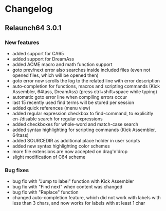 Changelog
================

Relaunch64 3.0.1
----------------

### New features
* added support for CA65
* added support for DreamAss
* added ACME macro and math function support
* goto prev/next error also searches inside included files (even not opened files, which will be opened then)
* goto error now scrolls the log to the related line with error description
* auto-completion for functions, macros and scripting commands (Kick Assembler, 64tass, DreamAss) (press ctrl+shift+space while typing)
* automatic goto error line when compiling errors occur
* last 15 recently used find terms will be stored per session
* added quick references (menu view)
* added regular expression checkbox to find-command, to explicitly en-/disable search for regular expressions
* added checkboxes for whole-word and match-case search
* added syntax highlighting for scripting commands (Kick Assembler, 64tass)
* added SOURCEDIR as additional place holder in user scripts
* added new syntax highlighting color schemes
* more file extensions are now accepted on drag'n'drop
* slight modification of C64 scheme

### Bug fixes
* bug fix with "Jump to label" function with Kick Assembler
* bug fix with "Find next" when content was changed
* bug fix with "Replace" function
* changed auto-completion feature, which did not work with labels with less than 3 chars, and now works for labels with at least 1 char
